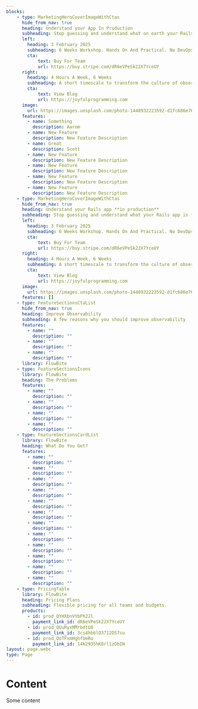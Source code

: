 ```yaml
---
blocks:
    - type: MarketingHeroCoverImageWithCtas
      hide_from_nav: true
      heading: Understand your App In Production
      subheading: Stop guessing and understand what on earth your Rails app is **actually doing**.
      left:
        heading: 3 February 2025
        subheading: 6 Weeks Workshop. Hands On And Practical. No DevOps Experience Needed. Less Than 4 Hours A Week. Designed For Seniors And Leads. Solo Or Team Workshops.
        cta:
            text: Buy For Team
            url: https://buy.stripe.com/dR6eVPeSk22X7YceUY
      right:
        heading: 4 Hours A Week, 6 Weeks
        subheading: A short timescale to transform the culture of observability in your team. No DevOps experience needed.
        cta:
            text: View Blog
            url: https://joyfulprogramming.com
      image:
        url: https://images.unsplash.com/photo-1448932223592-d1fc686e76ea
      features:
        - name: Something
          description: Aarom
        - name: New Feature
          description: New Feature Description
        - name: Great
          description: Scott
        - name: New Feature
          description: New Feature Description
        - name: New Feature
          description: New Feature Description
        - name: New Feature
          description: New Feature Description
        - name: New Feature
          description: New Feature Description
    - type: MarketingHeroCoverImageWithCtas
      hide_from_nav: true
      heading: Understand your Rails app **in production**
      subheading: Stop guessing and understand what your Rails app is **actually doing** in production.
      left:
        heading: 3 February 2025
        subheading: 6 Weeks Workshop. Hands On And Practical. No DevOps Experience Needed. Less Than 4 Hours A Week. Designed For Seniors And Leads. Solo Or Team Workshops.
        cta:
            text: Buy For Team
            url: https://buy.stripe.com/dR6eVPeSk22X7YceUY
      right:
        heading: 4 Hours A Week, 6 Weeks
        subheading: A short timescale to transform the culture of observability in your team. No DevOps experience needed.
        cta:
            text: View Blog
            url: https://joyfulprogramming.com
      image:
        url: https://images.unsplash.com/photo-1448932223592-d1fc686e76ea
      features: []
    - type: FeatureSectionsCtaList
      hide_from_nav: true
      heading: Improve Observability
      subheading: A few reasons why you should improve observability
      features:
        - name: ""
          description: ""
        - name: ""
          description: ""
        - name: ""
          description: ""
      library: FlowBite
    - type: FeatureSectionsIcons
      library: FlowBite
      heading: The Problems
      features:
        - name: ""
          description: ""
        - name: ""
          description: ""
        - name: ""
          description: ""
        - name: ""
          description: ""
    - type: FeatureSectionsCardList
      library: FlowBite
      heading: What Do You Get?
      features:
        - name: ""
          description: ""
        - name: ""
          description: ""
        - name: ""
          description: ""
        - name: ""
          description: ""
        - name: ""
          description: ""
        - name: ""
          description: ""
        - name: ""
          description: ""
        - name: ""
          description: ""
        - name: ""
          description: ""
        - name: ""
          description: ""
        - name: ""
          description: ""
        - name: ""
          description: ""
    - type: PricingTable
      library: FlowBite
      heading: Pricing Plans
      subheading: Flexible pricing for all teams and budgets.
      products:
        - id: prod_QYHXbnVYbPh22l
          payment_link_id: dR6eVPeSk22X7YceUY
        - id: prod_QUuRyxMMrbdtU8
          payment_link_id: 3cs4hb6lO3712DS7su
        - id: prod_QoTFxmHghfUeRo
          payment_link_id: 14k2935hK8rl1zObIN
layout: page.webc
type: Page
---
```


# Content

Some content